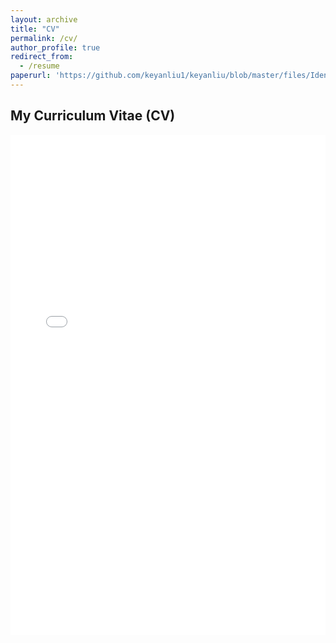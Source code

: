 ```yaml
---
layout: archive
title: "CV"
permalink: /cv/
author_profile: true
redirect_from:
  - /resume
paperurl: 'https://github.com/keyanliu1/keyanliu/blob/master/files/Identifying%20Structural%20Vector%20Autoregression%20via%20Leptokurtic%20Economic%20Shocks%20(1).pdf'
---
```


## My Curriculum Vitae (CV)

<iframe src="{{ page.paperurl }}" width="100%" height="800px" style="border: none;">
    <p>Your browser does not support embedded PDFs. Please download the PDF using the link below:</p>
    <a href="{{ page.paperurl }}">Download PDF</a>
</iframe>
